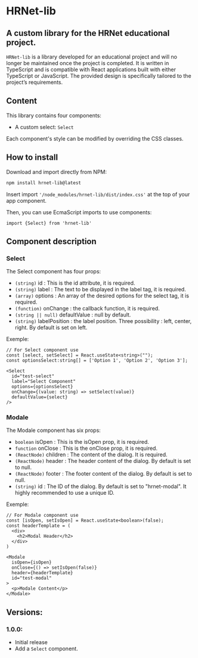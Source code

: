 # HRNet-lib
## A custom library for the HRNet educational project.

`HRNet-lib` is a library developed for an educational project and will no longer be maintained once the project is completed. It is written in TypeScript and is compatible with React applications built with either TypeScript or JavaScript. The provided design is specifically tailored to the project’s requirements.

## Content

This library contains four components:

* A custom select: `Select`

Each component's style can be modified by overriding the CSS classes.

## How to install

Download and import directly from NPM:
```bash
npm install hrnet-lib@latest
```

Insert import `'/node_modules/hrnet-lib/dist/index.css'` at the top of your app component.

Then, you can use EcmaScript imports to use components:
```JS
import {Select} from 'hrnet-lib'
```

## Component description

### Select

The Select component has four props:

* `(string)` id : This is the id attribute, it is required.
* `(string)` label : The text to be displayed in the label tag, it is required.
* `(array)` options : An array of the desired options for the select tag, it is required.
* `(function)` onChange : the callback function, it is required.
* `(string || null)` defaultValue : null by default.
* `(string)` labelPosition : the label position. Three possibility : left, center, right. By default is set on left.

Exemple:
```JS
// For Select component use
const [select, setSelect] = React.useState<string>("");
const optionsSelect:string[] = ['Option 1', 'Option 2', 'Option 3'];

<Select
  id="test-select"
  label="Select Component"
  options={optionsSelect}
  onChange={(value: string) => setSelect(value)}
  defaultValue={select}
/>
```

### Modale

The Modale component has six props:

* `boolean` isOpen : This is the isOpen prop, it is required.
* `function` onClose : This is the onClose prop, it is required.
* `(ReactNode)` children : The content of the dialog. It is required.
* `(ReactNode)` header : The header content of the dialog. By default is set to null.
* `(ReactNode)` footer : The footer content of the dialog. By default is set to null.
* `(string)` id : The ID of the dialog. By default is set to "hrnet-modal". It highly recommended to use a unique ID.

Exemple:
```JS
// For Modale component use
const [isOpen, setIsOpen] = React.useState<boolean>(false);
const headerTemplate = (
  <div>
    <h2>Modal Header</h2>
  </div>
)

<Modale
  isOpen={isOpen}
  onClose={() => setIsOpen(false)}
  header={headerTemplate}
  id="test-modal"
>
  <p>Modale Content</p>
</Modale>
```


## Versions:

### 1.0.0:
* Initial release
* Add a `Select` component.


